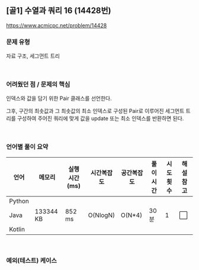 ## [골1] 수열과 쿼리 16 (14428번)

https://www.acmicpc.net/problem/14428

### 문제 유형

자료 구조, 세그먼트 트리

<br>

### 어려웠던 점 / 문제의 핵심

인덱스와 값을 담기 위한 Pair 클래스를 선언한다.

그후, 구간의 최솟값과 그 최솟값의 최소 인덱스로 구성된 Pair로 이루어진 세그먼트 트리를 구성하여 주어진 쿼리에 맞게 값을 update 또는 최소 인덱스를 반환하면 된다.

<br>

### 언어별 풀이 요약

| 언어   | 메모리    | 실행 시간(ms) | 시간복잡도 | 공간복잡도 | 풀이 시간 | 시도 횟수 | 해설 참고            |
| ------ | --------- | ------------- | ---------- | ---------- | --------- | --------- | -------------------- |
| Python |           |               |            |            |           |           |                      |
| Java   | 133344 KB | 852 ms        | O(NlogN)   | O(N*4)     | 30분      | 1         | :white_large_square: |
| Kotlin |           |               |            |            |           |           |                      |

<br>

### 예외(테스트) 케이스

```
```

